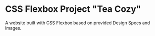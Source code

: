 # CSS Flexbox Project "Tea Cozy"

A website built with CSS Flexbox based on provided Design Specs and Images.
